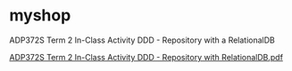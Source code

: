 # myshop
ADP372S Term 2 In-Class Activity DDD - Repository with a RelationalDB


[ADP372S Term 2 In-Class Activity DDD - Repository with RelationalDB.pdf](https://github.com/user-attachments/files/20118251/ADP372S.Term.2.In-Class.Activity.DDD.-.Repository.with.RelationalDB.pdf)
